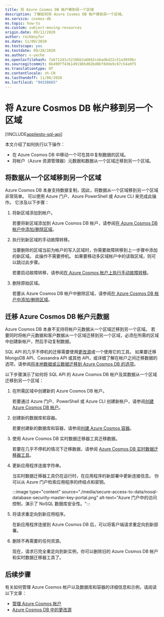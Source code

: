 ```yaml
---
title: 将 Azure Cosmos DB 帐户移到另一个区域
description: 了解如何将 Azure Cosmos DB 帐户移到另一个区域。
ms.service: cosmos-db
ms.topic: how-to
ms.custom: subject-moving-resources
origin.date: 09/12/2020
author: rockboyfor
ms.date: 11/09/2020
ms.testscope: yes
ms.testdate: 09/28/2020
ms.author: v-yeche
ms.openlocfilehash: fab71241c5210bb2a6842cebadbd22c51a3859bc
ms.sourcegitcommit: 6b499ff4361491965d02bd8bf8dde9c87c54a9f5
ms.translationtype: HT
ms.contentlocale: zh-CN
ms.lasthandoff: 11/06/2020
ms.locfileid: "94328665"
---
```

<!--Verified Successfully-->
# <a name="move-an-azure-cosmos-db-account-to-another-region"></a>将 Azure Cosmos DB 帐户移到另一个区域
[!INCLUDE[appliesto-sql-api](includes/appliesto-sql-api.md)]

本文介绍了如何执行以下操作：

- 在 Azure Cosmos DB 中移动一个可在其中复制数据的区域。
- 将帐户（Azure 资源管理器）元数据和数据从一个区域迁移到另一个区域。

## <a name="move-data-from-one-region-to-another"></a>将数据从一个区域移到另一个区域

Azure Cosmos DB 本身支持数据复制，因此，将数据从一个区域移到另一个区域非常简单。 可以使用 Azure 门户、Azure PowerShell 或 Azure CLI 来完成此操作。 它涉及以下步骤：

1. 将新区域添加到帐户。

    若要将新区域添加到 Azure Cosmos DB 帐户，请参阅[在 Azure Cosmos DB 帐户中添加/删除区域](how-to-manage-database-account.md#addremove-regions-from-your-database-account)。

1. 执行到新区域的手动故障转移。

    当要删除的区域当前为帐户的写入区域时，你需要故障转移到上一步骤中添加的新区域。 此操作不需要停机。 如果要移动多区域帐户中的读取区域，则可以跳过此步骤。 
    
    若要启动故障转移，请参阅[在 Azure Cosmos 帐户上执行手动故障转移](how-to-manage-database-account.md#manual-failover)。

1. 删除原始区域。

    若要从 Azure Cosmos DB 帐户中删除区域，请参阅[在 Azure Cosmos DB 帐户中添加/删除区域](how-to-manage-database-account.md#addremove-regions-from-your-database-account)。

## <a name="migrate-azure-cosmos-db-account-metadata"></a>迁移 Azure Cosmos DB 帐户元数据

Azure Cosmos DB 本身不支持将帐户元数据从一个区域迁移到另一个区域。 若要同时将帐户元数据和客户数据从一个区域迁移到另一个区域，必须在所需的区域中创建新帐户，然后手动复制数据。 

SQL API 的几乎不停机的迁移需要使用[更改源](change-feed.md)或一个使用它的工具。 如果要迁移 MongoDB API、Cassandra API 或其他 API，或详细了解在帐户之间迁移数据的选项，请参阅[将本地数据或云数据迁移到 Azure Cosmos DB 的选项](cosmosdb-migrationchoices.md)。 

以下步骤演示了如何将 SQL API 的 Azure Cosmos DB 帐户及其数据从一个区域迁移到另一个区域：

1. 在所需区域中创建新的 Azure Cosmos DB 帐户。

    若要通过 Azure 门户、PowerShell 或 Azure CLI 创建新帐户，请参阅[创建 Azure Cosmos DB 帐户](how-to-manage-database-account.md#create-an-account)。

1. 创建新的数据库和容器。

    若要创建新的数据库和容器，请参阅[创建 Azure Cosmos 容器](how-to-create-container.md)。

1. 使用 Azure Cosmos DB 实时数据迁移器工具迁移数据。

    若要在几乎不停机的情况下迁移数据，请参阅 [Azure Cosmos DB 实时数据迁移器工具](https://github.com/Azure-Samples/azure-cosmosdb-live-data-migrator)。

1. 更新应用程序连接字符串。

    当实时数据迁移器工具仍在运行时，在应用程序的新部署中更新连接信息。 你可以从 Azure 门户检索应用程序的终结点和密钥。

    :::image type="content" source="./media/secure-access-to-data/nosql-database-security-master-key-portal.png" alt-text="Azure 门户中的访问控制，演示了 NoSQL 数据库安全性。":::

1. 将请求重定向到新应用程序。

    在新应用程序连接到 Azure Cosmos DB 后，可以将客户端请求重定向到新部署。

1. 删除不再需要的任何资源。

    现在，请求已完全重定向到新实例，你可以删除旧的 Azure Cosmos DB 帐户和实时数据迁移器工具了。

## <a name="next-steps"></a>后续步骤

有关如何管理 Azure Cosmos 帐户以及数据库和容器的详细信息和示例，请阅读以下文章：

* [管理 Azure Cosmos 帐户](how-to-manage-database-account.md)
* [Azure Cosmos DB 中的更改源](change-feed.md)

<!-- Update_Description: update meta properties, wording update, update link -->